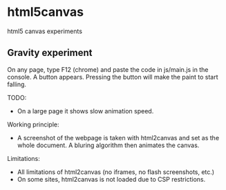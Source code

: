 # html5canvas
html5 canvas experiments

## Gravity experiment ##
On any page, type F12 (chrome) and paste the code in js/main.js in the console.
A button appears. Pressing the button will make the paint to start falling.

TODO:
- On a large page it shows slow animation speed.

Working principle:
- A screenshot of the webpage is taken with html2canvas and set as the whole document. A bluring algorithm then animates the canvas.

Limitations:
- All limitations of html2canvas (no iframes, no flash screenshots, etc.)
- On some sites, html2canvas is not loaded due to CSP restrictions.
